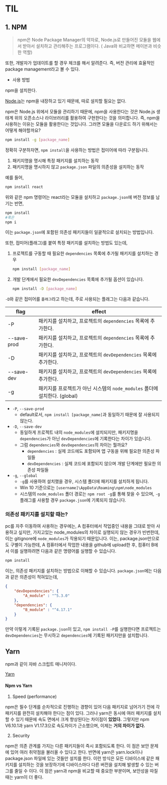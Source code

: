 # TIL

## 1. NPM

> npm은 Node Package Manager의 약자로, Node.js로 만들어진 모듈을 웹에서 받아서 설치하고 관리해주는 프로그램이다. ( Java와 비교하면 메이븐과 비슷한 역할)

또한, 개발자가 업데이트를 할 경우 체크를 해서 알려준다. 즉, 버전 관리에 효율적인 package management라고 볼 수 있다.

- 사용 방법

npm을 설치한다.

[Node.js](https://nodejs.org/ko/)는 npm을 내장하고 있기 때문에, 따로 설치할 필요는 없다.

npm은 Node.js 위에서 모듈을 관리하기 때문에, npm을 사용한다는 것은 Node.js 생태계 위의 오픈소스나 라이브러리를 활용하여 구현한다는 것을 의미합니다. 즉, npm을 사용하는 이유는 모듈을 활용한다는 것입니다. 그러면 모듈을 다운로드 하기 위해서는 어떻게 해야할까요?

```bash
npm install -g [package_name]
```

정확히 구분하자면, `npm install`을 사용하는 방법은 접미어에 따라 구분됩니다.

1. 패키지명을 명시해 특정 패키지를 설치하는 동작
2. 패키지명을 명시하지 않고 `package.json` 파일의 의존성을 설치하는 동작

예를 들어,

```bash
npm install react
```

위와 같은 npm 명령어는 react라는 모듈을 설치하고 `package.json`에 버전 정보를 남기는 반면,

```bash
npm install
#혹은
npm i
```

이는 `package.json`에 포함된 의존성 패키지들이 일괄적으로 설치되는 방법입니다.

또한, 접미어(플래그)를 붙여 특정 패키지를 설치하는 방법도 있는데,

1. 프로젝트를 구동할 때 필요한 `dependencies` 목록에 추가될 패키지를 설치하는 경우

   ```bash
   npm install [package_name]
   ```

2. 개발 단계에서 필요한 `devDependencies` 목록에 추가될 옵션이 있습니다.

   ```bash
   npm install -D [package_name]
   ```

`-D`와 같은 접미어를 `플래그`라고 하는데, 주로 사용되는 플래그는 다음과 같습니다.

| flag        | effect                                                       |
| ----------- | ------------------------------------------------------------ |
| -P          | 패키지를 설치하고, 프로젝트의 `dependencies` 목록에 추가한다. |
| --save-prod | 패키지를 설치하고, 프로젝트의 `dependencies` 목록에 추가한다. |
| -D          | 패키지를 설치하고, 프로젝트의 `devDependencies` 목록에 추가한다. |
| --save-dev  | 패키지를 설치하고, 프로젝트의 `devDependencies` 목록에 추가한다. |
| -g          | 패키지를 프로젝트가 아닌 시스템의 `node_modules` 폴더에 설치한다. (global) |

- `-P`, `--save-prod`
  - default로서, `npm install [package_name]`과 동일하기 때문에 잘 사용되지 않는다.
- `-D`, `--save-dev`
  - 동일하게 프로젝트 내의 `node_modules`에 설치되지만, 패키지명을 `dependencies`가 아닌 `devDependencies`에 기록한다는 차이가 있습니다.
  - 그럼 `dependencies`와 `devDependencies`의 차이는 뭘까요?
    - `dependencies` : 실제 코드에도 포함되며 앱 구동을 위해 필요한 의존성 파일들
    - `devDependencies` : 실제 코드에 포함되지 않으며 개발 단계에만 필요한 의존성 파일들
- `-g`, `--global` 
  - `-g`를 사용하여 설치했을 경우, 시스템 폴더에 패키지를 설치하게 됩니다.
  - Win 10 기준으로는 `[username]\AppData\Roaming\npm\node_modules`
  - 시스템의 `node_modules` 폴더 경로는 `npm root -g`를 통해 찾을 수 있으며, `-g` 플래그를 사용할 경우 `package.json`에 기록되지 않습니다.

### 의존성 패키지를 설치할 때는?

pc를 자주 이동하여 사용하는 경우에는, A 컴퓨터에서 작업중인 내용을 그대로 받아 사용하고 싶지만, 가지고있는 node_modules의 차이로 실행되지 않는 경우가 빈번한데, 이는 gitignore에 `node_modules`가 작용되기 때문입니다. 이는, package.json만으로도 구별이 가능한데, A 컴퓨터에서 작업한 내용을 github에 upload한 후, 컴퓨터 B에서 이를 실행하려면 다음과 같은 명령어를 실행할 수 있습니다.

```bash
npm install
```

이는, 의존성 패키지를 설치하는 방법으로 이해할 수 있습니다. `package.json`에는 다음과 같은 의존성이 적혀있는데,

```json
{
    "devDependencies": {
        "A_module" : "^5.3.0"
    },
    "dependencies": {
        "B_module" : "^4.17.1"
    }
}
```

만약 이렇게 기록된 `package.json`이 있고, `npm install -P`를 실행한다면 프로젝트는 `devDependencies`는 무시하고 `dependencies`에 기록된 패키지만을 설치합니다.



## Yarn

npm과 같이 자바 스크립트 매니저이다.

[Yarn](https://github.com/yarnpkg/yarn)

#### Npm vs Yarn

1. Speed (performance)

npm은 필수 단계를 순차적으로 진행하는 경향이 있어 다음 패키지로 넘어가기 전에 각 패키지를 완전히 설치해야 한다는 점이 있다. 그러나 yarn은 동시에 여러 패키지를 설치할 수 있기 때문에 속도 면에서 크게 향상된다는 차이점이 **있었다.** 그렇지만 npm V6.10.1과 yarn V1.17.3으로 속도차이가 근소했으며, 이제는 **거의 차이가 없다.**

2. Security

npm은 의존 관계를 가지는 다른 패키지들이 즉시 포함되도록 한다. 이 점은 보안 문제에 있어 여러 취약점을 불러올 수 있다고 한다. 반면에 yarn은 yarn.lock이나 package.json 파일에 있는 것들만 설치를 한다. 이런 방식은 모든 디바이스에 같은 패키지를 설치하는 것을 보장하기에 디바이스마다 다른 버전을 설치해 발생할 수 있는 버그를 줄일 수 이다. 이 점은 yarn과 npm을 비교할 때 중요한 부분이며, 보안성을 따질 때는 yarn이 더 좋다.

